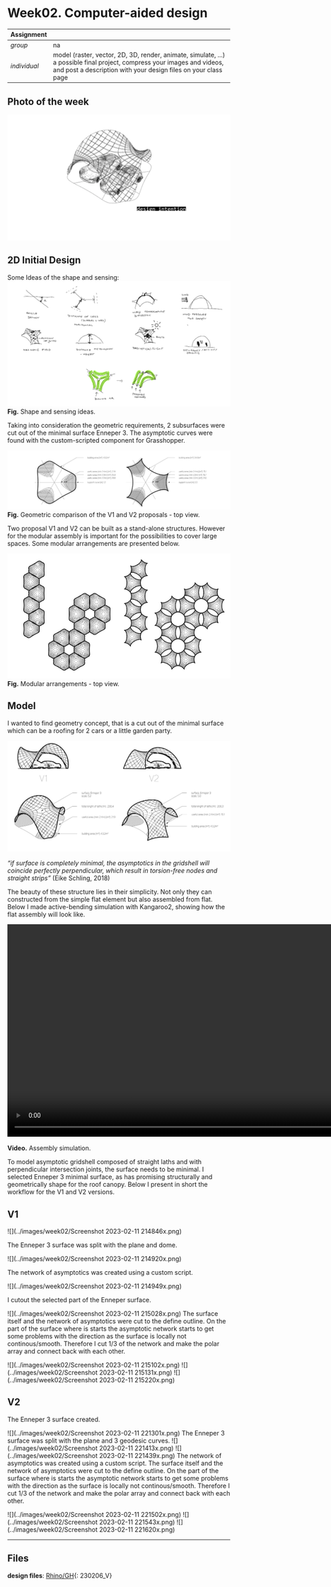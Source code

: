 # **Week02.** Computer-aided design

|Assignment    |                          |
| ----------- | ------------------------------------ |
| *group*       |  na
| *individual*      | model (raster, vector, 2D, 3D, render, animate, simulate, ...) a possible final project, compress your images and videos, and post a description with your design files on your class page |

## Photo of the week
![](../images/week02/photo-of-the-week2.png)

## 2D Initial Design
Some Ideas of the shape and sensing:
![](../images/final-project/final8.png)
**Fig.** Shape and sensing ideas.

Taking into consideration the geometric requirements, 2 subsurfaces were cut out of the minimal surface Enneper 3. The asymptotic curves were found with the custom-scripted component for Grasshopper.


![](../images/week02/V1V2-drawings2D.jpg)
**Fig.** Geometric comparison of the V1 and V2 proposals - top view.

Two proposal V1 and V2 can be built as a stand-alone structures. However for the modular assembly is important for the possibilities to cover large spaces. Some modular arrangements are presented below.

![](../images/week02/V1V2-modularity.jpg)
**Fig.** Modular arrangements - top view.

## Model
I wanted to find geometry concept, that is a cut out of the minimal surface which can be a roofing for 2 cars or a little garden party.

![](../images/week02/V1V2-drawingsx.jpg)

*“if surface is completely minimal, the asymptotics in the gridshell will coincide perfectly perpendicular, which result in torsion-free nodes and straight strips”* (Eike Schling, 2018)

The beauty of these structure lies in their simplicity. Not only they can constructed from the simple flat element but also assembled from flat. Below I made active-bending simulation with Kangaroo2, showing how the flat assembly will look like.

<video width="960"  controls>
  <source src="../../files/week02/SimulationTD500.mp4" type="video/mp4">
</video>

**Video.** Assembly simulation.


To model asymptotic gridshell composed of straight laths and with perpendicular intersection joints, the surface needs to be minimal. I selected Enneper 3 minimal surface, as has promising structurally and geometrically shape for the roof canopy. Below I present in short the workflow for the V1 and V2 versions.

## V1

![](../images/week02/Screenshot 2023-02-11 214846x.png)

The Enneper 3  surface was split with the plane and dome.

![](../images/week02/Screenshot 2023-02-11 214920x.png)

The network of asymptotics was created using a custom script.

![](../images/week02/Screenshot 2023-02-11 214949x.png)

I cutout the selected part of the Enneper surface.

![](../images/week02/Screenshot 2023-02-11 215028x.png)
The surface itself and the network of asymptotics were cut to the define outline. On the part of the surface where is starts the asymptotic network starts to get some problems with the direction as the surface is locally not continous/smooth. Therefore I cut 1/3 of the network and make the polar array and connect back with each other.

![](../images/week02/Screenshot 2023-02-11 215102x.png)
![](../images/week02/Screenshot 2023-02-11 215131x.png)
![](../images/week02/Screenshot 2023-02-11 215220x.png)

## V2
The Enneper 3 surface created.

![](../images/week02/Screenshot 2023-02-11 221301x.png)
The Enneper 3 surface was split with the plane and 3 geodesic curves.
![](../images/week02/Screenshot 2023-02-11 221413x.png)
![](../images/week02/Screenshot 2023-02-11 221439x.png)
The network of asymptotics was created using a custom script. The surface itself and the network of asymptotics were cut to the define outline. On the part of the surface where is starts the asymptotic network starts to get some problems with the direction as the surface is locally not continous/smooth. Therefore I cut 1/3 of the network and make the polar array and connect back with each other.

![](../images/week02/Screenshot 2023-02-11 221502x.png)
![](../images/week02/Screenshot 2023-02-11 221543x.png)
![](../images/week02/Screenshot 2023-02-11 221620x.png)
__________________________________________
## Files
**design files**: [Rhino/GH](../files/week02/230206_V.gh){: 230206_V}
